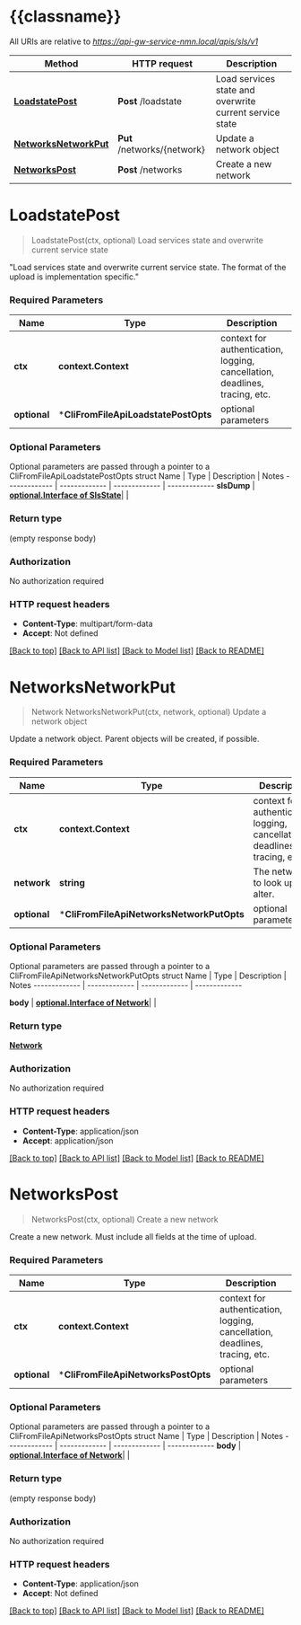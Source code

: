# {{classname}}

All URIs are relative to *https://api-gw-service-nmn.local/apis/sls/v1*

Method | HTTP request | Description
------------- | ------------- | -------------
[**LoadstatePost**](CliFromFileApi.md#LoadstatePost) | **Post** /loadstate | Load services state and overwrite current service state
[**NetworksNetworkPut**](CliFromFileApi.md#NetworksNetworkPut) | **Put** /networks/{network} | Update a network object
[**NetworksPost**](CliFromFileApi.md#NetworksPost) | **Post** /networks | Create a new network

# **LoadstatePost**
> LoadstatePost(ctx, optional)
Load services state and overwrite current service state

\"Load services state and overwrite current service state. The format of the upload is implementation specific.\"

### Required Parameters

Name | Type | Description  | Notes
------------- | ------------- | ------------- | -------------
 **ctx** | **context.Context** | context for authentication, logging, cancellation, deadlines, tracing, etc.
 **optional** | ***CliFromFileApiLoadstatePostOpts** | optional parameters | nil if no parameters

### Optional Parameters
Optional parameters are passed through a pointer to a CliFromFileApiLoadstatePostOpts struct
Name | Type | Description  | Notes
------------- | ------------- | ------------- | -------------
 **slsDump** | [**optional.Interface of SlsState**](.md)|  | 

### Return type

 (empty response body)

### Authorization

No authorization required

### HTTP request headers

 - **Content-Type**: multipart/form-data
 - **Accept**: Not defined

[[Back to top]](#) [[Back to API list]](../README.md#documentation-for-api-endpoints) [[Back to Model list]](../README.md#documentation-for-models) [[Back to README]](../README.md)

# **NetworksNetworkPut**
> Network NetworksNetworkPut(ctx, network, optional)
Update a network object

Update a network object. Parent objects will be created, if possible.

### Required Parameters

Name | Type | Description  | Notes
------------- | ------------- | ------------- | -------------
 **ctx** | **context.Context** | context for authentication, logging, cancellation, deadlines, tracing, etc.
  **network** | **string**| The network to look up or alter. | 
 **optional** | ***CliFromFileApiNetworksNetworkPutOpts** | optional parameters | nil if no parameters

### Optional Parameters
Optional parameters are passed through a pointer to a CliFromFileApiNetworksNetworkPutOpts struct
Name | Type | Description  | Notes
------------- | ------------- | ------------- | -------------

 **body** | [**optional.Interface of Network**](Network.md)|  | 

### Return type

[**Network**](network.md)

### Authorization

No authorization required

### HTTP request headers

 - **Content-Type**: application/json
 - **Accept**: application/json

[[Back to top]](#) [[Back to API list]](../README.md#documentation-for-api-endpoints) [[Back to Model list]](../README.md#documentation-for-models) [[Back to README]](../README.md)

# **NetworksPost**
> NetworksPost(ctx, optional)
Create a new network

Create a new network. Must include all fields at the time of upload.

### Required Parameters

Name | Type | Description  | Notes
------------- | ------------- | ------------- | -------------
 **ctx** | **context.Context** | context for authentication, logging, cancellation, deadlines, tracing, etc.
 **optional** | ***CliFromFileApiNetworksPostOpts** | optional parameters | nil if no parameters

### Optional Parameters
Optional parameters are passed through a pointer to a CliFromFileApiNetworksPostOpts struct
Name | Type | Description  | Notes
------------- | ------------- | ------------- | -------------
 **body** | [**optional.Interface of Network**](Network.md)|  | 

### Return type

 (empty response body)

### Authorization

No authorization required

### HTTP request headers

 - **Content-Type**: application/json
 - **Accept**: Not defined

[[Back to top]](#) [[Back to API list]](../README.md#documentation-for-api-endpoints) [[Back to Model list]](../README.md#documentation-for-models) [[Back to README]](../README.md)

